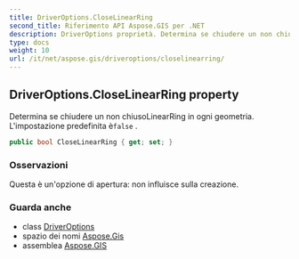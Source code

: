 ```yaml
---
title: DriverOptions.CloseLinearRing
second_title: Riferimento API Aspose.GIS per .NET
description: DriverOptions proprietà. Determina se chiudere un non chiusoLinearRing in ogni geometria. Limpostazione predefinita èfalse .
type: docs
weight: 10
url: /it/net/aspose.gis/driveroptions/closelinearring/
---
```

## DriverOptions.CloseLinearRing property

Determina se chiudere un non chiusoLinearRing in ogni geometria. L'impostazione predefinita è`false` .

```csharp
public bool CloseLinearRing { get; set; }
```

### Osservazioni

Questa è un'opzione di apertura: non influisce sulla creazione.

### Guarda anche

* class [DriverOptions](../)
* spazio dei nomi [Aspose.Gis](../../driveroptions/)
* assemblea [Aspose.GIS](../../../)


